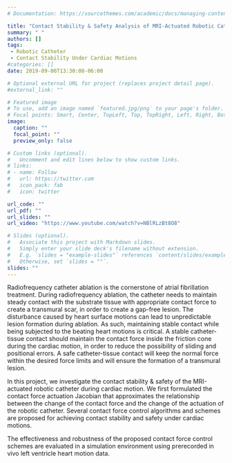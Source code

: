 ```yaml
---
# Documentation: https://sourcethemes.com/academic/docs/managing-content/

title: "Contact Stability & Safety Analysis of MRI-Actuated Robotic Catheter Under Surface Motion"
summary: " "
authors: []
tags: 
 - Robotic Catheter
 - Contact Stability Under Cardiac Motions
#categories: []
date: 2019-09-06T13:30:08-06:00

# Optional external URL for project (replaces project detail page).
#external_link: ""

# Featured image
# To use, add an image named `featured.jpg/png` to your page's folder.
# Focal points: Smart, Center, TopLeft, Top, TopRight, Left, Right, BottomLeft, Bottom, BottomRight.
image:
  caption: ""
  focal_point: ""
  preview_only: false

# Custom links (optional).
#   Uncomment and edit lines below to show custom links.
# links:
# - name: Follow
#   url: https://twitter.com
#   icon_pack: fab
#   icon: twitter

url_code: ""
url_pdf: ""
url_slides: ""
url_video: "https://www.youtube.com/watch?v=NBlRLzBt8O8"

# Slides (optional).
#   Associate this project with Markdown slides.
#   Simply enter your slide deck's filename without extension.
#   E.g. `slides = "example-slides"` references `content/slides/example-slides.md`.
#   Otherwise, set `slides = ""`.
slides: ""
---
```


Radiofrequency catheter ablation is the cornerstone of atrial fibrillation treatment. During radiofrequency ablation, the catheter needs to maintain steady contact with the substrate tissue with appropriate contact force to create a transmural scar, in order to create a gap-free lesion. The disturbance caused by heart surface motions can lead to unpredictable lesion formation during ablation. As such, maintaining stable contact while being subjected to the beating heart motions is critical.  A stable catheter-tissue contact should maintain the contact force inside the friction cone during the cardiac motion, in order to reduce the possibility of sliding and positional errors. A safe catheter-tissue contact will keep the normal force within the desired force limits and will ensure the formation of a transmural lesion. 

In this project, we investigate the contact stability & safety of the MRI-actuated robotic catheter during cardiac motion. We first formulated the contact force actuation Jacobian that approximates the relationship between the change of the contact force and the change of the actuation of the robotic catheter. Several contact force control algorithms and schemes are proposed for achieving contact stability and safety under cardiac motions.

The effectiveness and robustness of the proposed contact force control schemes are evaluated in a simulation environment using prerecorded in vivo left ventricle heart motion data.

